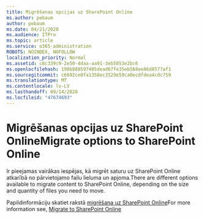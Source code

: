 ```yaml
---
title: Migrēšanas opcijas uz SharePoint Online
ms.author: pebaum
author: pebaum
ms.date: 04/21/2020
ms.audience: ITPro
ms.topic: article
ms.service: o365-administration
ROBOTS: NOINDEX, NOFOLLOW
localization_priority: Normal
ms.assetid: c8c339c9-2e50-4daa-aa91-3eb5053e2bc6
ms.openlocfilehash: 198b888597405dead67fe35eb568ee86d8577af1
ms.sourcegitcommit: c6692ce0fa1358ec3529e59ca0ecdfdea4cdc759
ms.translationtype: MT
ms.contentlocale: lv-LV
ms.lasthandoff: 09/14/2020
ms.locfileid: "47674693"
---
```

# <a name="migrate-options-to-sharepoint-online"></a><span data-ttu-id="b008d-102">Migrēšanas opcijas uz SharePoint Online</span><span class="sxs-lookup"><span data-stu-id="b008d-102">Migrate options to SharePoint Online</span></span>

<span data-ttu-id="b008d-103">Ir pieejamas vairākas iespējas, kā migrēt saturu uz SharePoint Online atkarībā no pārvietojamo failu lieluma un apjoma.</span><span class="sxs-lookup"><span data-stu-id="b008d-103">There are different options available to migrate content to SharePoint Online, depending on the size and quantity of files you need to move.</span></span>
  
<span data-ttu-id="b008d-104">Papildinformāciju skatiet rakstā [migrēšana uz SharePoint Online](https://go.microsoft.com/fwlink/?linkid-2022029)</span><span class="sxs-lookup"><span data-stu-id="b008d-104">For more information see, [Migrate to SharePoint Online](https://go.microsoft.com/fwlink/?linkid-2022029)</span></span>
  

